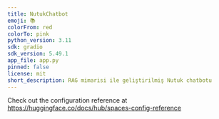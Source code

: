 ```yaml
---
title: NutukChatbot
emoji: 📚
colorFrom: red
colorTo: pink
python_version: 3.11
sdk: gradio
sdk_version: 5.49.1
app_file: app.py
pinned: false
license: mit
short_description: RAG mimarisi ile geliştirilmiş Nutuk chatbotu
---
```


Check out the configuration reference at https://huggingface.co/docs/hub/spaces-config-reference

